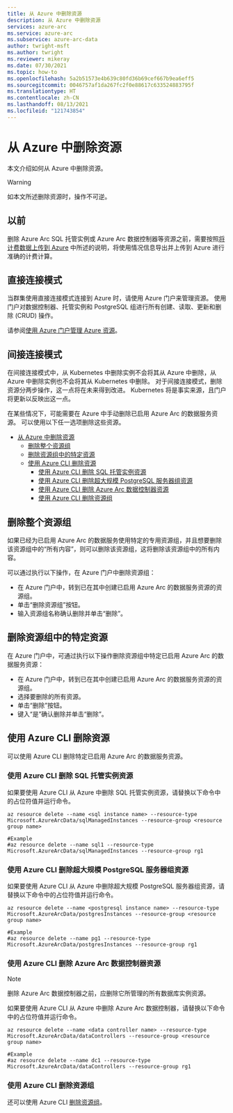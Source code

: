 ```yaml
---
title: 从 Azure 中删除资源
description: 从 Azure 中删除资源
services: azure-arc
ms.service: azure-arc
ms.subservice: azure-arc-data
author: twright-msft
ms.author: twright
ms.reviewer: mikeray
ms.date: 07/30/2021
ms.topic: how-to
ms.openlocfilehash: 5a2b51573e4b639c80fd36b69cef667b9ea6eff5
ms.sourcegitcommit: 0046757af1da267fc2f0e88617c633524883795f
ms.translationtype: HT
ms.contentlocale: zh-CN
ms.lasthandoff: 08/13/2021
ms.locfileid: "121743854"
---
```

# <a name="delete-resources-from-azure"></a>从 Azure 中删除资源

本文介绍如何从 Azure 中删除资源。

> [!WARNING]
> 如本文所述删除资源时，操作不可逆。

## <a name="before"></a>以前

删除 Azure Arc SQL 托管实例或 Azure Arc 数据控制器等资源之前，需要按照[将计费数据上传到 Azure](view-billing-data-in-azure.md#upload-billing-data-to-azure) 中所述的说明，将使用情况信息导出并上传到 Azure 进行准确的计费计算。

## <a name="direct-connectivity-mode"></a>直接连接模式

当群集使用直接连接模式连接到 Azure 时，请使用 Azure 门户来管理资源。 使用门户对数据控制器、托管实例和 PostgreSQL 组进行所有创建、读取、更新和删除 (CRUD) 操作。

请参阅[使用 Azure 门户管理 Azure 资源](../../azure-resource-manager/management/manage-resources-portal.md)。

## <a name="indirect-connectivity-mode"></a>间接连接模式

在间接连接模式中，从 Kubernetes 中删除实例不会将其从 Azure 中删除，从 Azure 中删除实例也不会将其从 Kubernetes 中删除。 对于间接连接模式，删除资源分两步操作，这一点将在未来得到改进。 Kubernetes 将是事实来源，且门户将更新以反映出这一点。

在某些情况下，可能需要在 Azure 中手动删除已启用 Azure Arc 的数据服务资源。  可以使用以下任一选项删除这些资源。

- [从 Azure 中删除资源](#delete-resources-from-azure)
  - [删除整个资源组](#delete-an-entire-resource-group)
  - [删除资源组中的特定资源](#delete-specific-resources-in-the-resource-group)
  - [使用 Azure CLI 删除资源](#delete-resources-using-the-azure-cli)
    - [使用 Azure CLI 删除 SQL 托管实例资源](#delete-sql-managed-instance-resources-using-the-azure-cli)
    - [使用 Azure CLI 删除超大规模 PostgreSQL 服务器组资源](#delete-postgresql-hyperscale-server-group-resources-using-the-azure-cli)
    - [使用 Azure CLI 删除 Azure Arc 数据控制器资源](#delete-azure-arc-data-controller-resources-using-the-azure-cli)
    - [使用 Azure CLI 删除资源组](#delete-a-resource-group-using-the-azure-cli)


## <a name="delete-an-entire-resource-group"></a>删除整个资源组

如果已经为已启用 Azure Arc 的数据服务使用特定的专用资源组，并且想要删除该资源组中的“所有内容”，则可以删除该资源组，这将删除该资源组中的所有内容。  

可以通过执行以下操作，在 Azure 门户中删除资源组：

- 在 Azure 门户中，转到已在其中创建已启用 Azure Arc 的数据服务资源的资源组。
- 单击“删除资源组”按钮。
- 输入资源组名称确认删除并单击“删除”。

## <a name="delete-specific-resources-in-the-resource-group"></a>删除资源组中的特定资源

在 Azure 门户中，可通过执行以下操作删除资源组中特定已启用 Azure Arc 的数据服务资源：

- 在 Azure 门户中，转到已在其中创建已启用 Azure Arc 的数据服务资源的资源组。
- 选择要删除的所有资源。
- 单击“删除”按钮。
- 键入“是”确认删除并单击“删除”。

## <a name="delete-resources-using-the-azure-cli"></a>使用 Azure CLI 删除资源

可以使用 Azure CLI 删除特定已启用 Azure Arc 的数据服务资源。

### <a name="delete-sql-managed-instance-resources-using-the-azure-cli"></a>使用 Azure CLI 删除 SQL 托管实例资源

如果要使用 Azure CLI 从 Azure 中删除 SQL 托管实例资源，请替换以下命令中的占位符值并运行命令。

```azurecli
az resource delete --name <sql instance name> --resource-type Microsoft.AzureArcData/sqlManagedInstances --resource-group <resource group name>

#Example
#az resource delete --name sql1 --resource-type Microsoft.AzureArcData/sqlManagedInstances --resource-group rg1
```

### <a name="delete-postgresql-hyperscale-server-group-resources-using-the-azure-cli"></a>使用 Azure CLI 删除超大规模 PostgreSQL 服务器组资源

如果要使用 Azure CLI 从 Azure 中删除超大规模 PostgreSQL 服务器组资源，请替换以下命令中的占位符值并运行命令。

```azurecli
az resource delete --name <postgresql instance name> --resource-type Microsoft.AzureArcData/postgresInstances --resource-group <resource group name>

#Example
#az resource delete --name pg1 --resource-type Microsoft.AzureArcData/postgresInstances --resource-group rg1
```

### <a name="delete-azure-arc-data-controller-resources-using-the-azure-cli"></a>使用 Azure CLI 删除 Azure Arc 数据控制器资源

> [!NOTE]
> 删除 Azure Arc 数据控制器之前，应删除它所管理的所有数据库实例资源。

如果要使用 Azure CLI 从 Azure 中删除 Azure Arc 数据控制器，请替换以下命令中的占位符值并运行命令。

```azurecli
az resource delete --name <data controller name> --resource-type Microsoft.AzureArcData/dataControllers --resource-group <resource group name>

#Example
#az resource delete --name dc1 --resource-type Microsoft.AzureArcData/dataControllers --resource-group rg1
```

### <a name="delete-a-resource-group-using-the-azure-cli"></a>使用 Azure CLI 删除资源组

还可以使用 Azure CLI [删除资源组](../../azure-resource-manager/management/delete-resource-group.md)。
